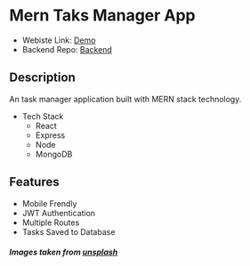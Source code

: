 # Mern Taks Manager App

- Webiste Link: [Demo](https://mern-todo-app-4jen.onrender.com)
- Backend Repo: [Backend](https://github.com/aliasif1/mern_todo_app_api)

## Description
An task manager application built with MERN stack technology. 

- Tech Stack
    - React
    - Express
    - Node
    - MongoDB

## Features
- Mobile Frendly 
- JWT Authentication
- Multiple Routes
- Tasks Saved to Database


##### Images taken from [unsplash](https.unsplash.com)
